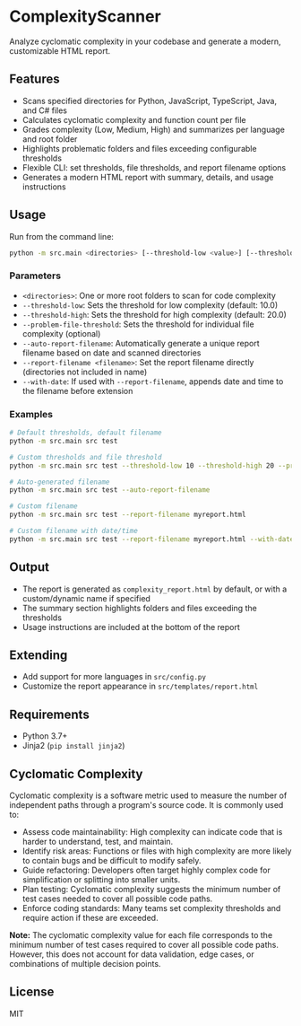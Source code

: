 # ComplexityScanner


Analyze cyclomatic complexity in your codebase and generate a modern, customizable HTML report.

## Features
- Scans specified directories for Python, JavaScript, TypeScript, Java, and C# files
- Calculates cyclomatic complexity and function count per file
- Grades complexity (Low, Medium, High) and summarizes per language and root folder
- Highlights problematic folders and files exceeding configurable thresholds
- Flexible CLI: set thresholds, file thresholds, and report filename options
- Generates a modern HTML report with summary, details, and usage instructions

## Usage

Run from the command line:

```sh
python -m src.main <directories> [--threshold-low <value>] [--threshold-high <value>] [--problem-file-threshold <value>] [--auto-report-filename] [--report-filename <filename>] [--with-date]
```

### Parameters
- `<directories>`: One or more root folders to scan for code complexity
- `--threshold-low`: Sets the threshold for low complexity (default: 10.0)
- `--threshold-high`: Sets the threshold for high complexity (default: 20.0)
- `--problem-file-threshold`: Sets the threshold for individual file complexity (optional)
- `--auto-report-filename`: Automatically generate a unique report filename based on date and scanned directories
- `--report-filename <filename>`: Set the report filename directly (directories not included in name)
- `--with-date`: If used with `--report-filename`, appends date and time to the filename before extension

### Examples

```sh
# Default thresholds, default filename
python -m src.main src test

# Custom thresholds and file threshold
python -m src.main src test --threshold-low 10 --threshold-high 20 --problem-file-threshold 15

# Auto-generated filename
python -m src.main src test --auto-report-filename

# Custom filename
python -m src.main src test --report-filename myreport.html

# Custom filename with date/time
python -m src.main src test --report-filename myreport.html --with-date
```

## Output
- The report is generated as `complexity_report.html` by default, or with a custom/dynamic name if specified
- The summary section highlights folders and files exceeding the thresholds
- Usage instructions are included at the bottom of the report

## Extending
- Add support for more languages in `src/config.py`
- Customize the report appearance in `src/templates/report.html`

## Requirements
- Python 3.7+
- Jinja2 (`pip install jinja2`)

## Cyclomatic Complexity

Cyclomatic complexity is a software metric used to measure the number of independent paths through a program's source code. It is commonly used to:
- Assess code maintainability: High complexity can indicate code that is harder to understand, test, and maintain.
- Identify risk areas: Functions or files with high complexity are more likely to contain bugs and be difficult to modify safely.
- Guide refactoring: Developers often target highly complex code for simplification or splitting into smaller units.
- Plan testing: Cyclomatic complexity suggests the minimum number of test cases needed to cover all possible code paths.
- Enforce coding standards: Many teams set complexity thresholds and require action if these are exceeded.

**Note:** The cyclomatic complexity value for each file corresponds to the minimum number of test cases required to cover all possible code paths. However, this does not account for data validation, edge cases, or combinations of multiple decision points.

## License
MIT
